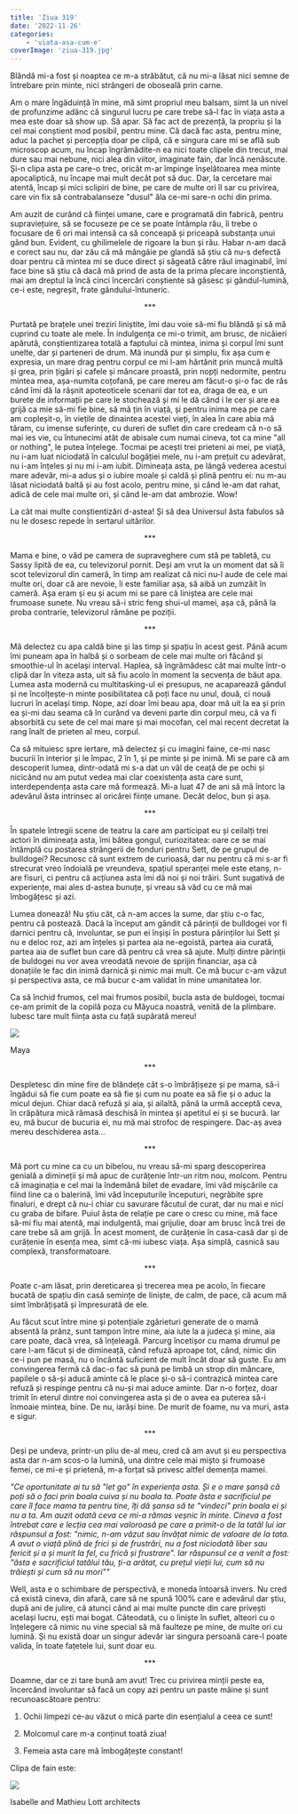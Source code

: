```yaml
---
title: 'Ziua 319'
date: '2022-11-26'
categories:
    - 'viata-asa-cum-e'
coverImage: 'ziua-319.jpg'
---
```


Blândă mi-a fost și noaptea ce m-a străbătut, că nu mi-a lăsat nici semne de întrebare prin minte, nici strângeri de oboseală prin carne.

Am o mare îngăduință în mine, mă simt propriul meu balsam, simt la un nivel de profunzime adânc că singurul lucru pe care trebe să-l fac în viața asta a mea este doar să show up. Să apar. Să fac act de prezență, la propriu și la cel mai conștient mod posibil, pentru mine. Că dacă fac asta, pentru mine, aduc la pachet și percepția doar pe clipă, că e singura care mi se află sub microscop acum, nu încap îngrămădite-n ea nici toate clipele din trecut, mai dure sau mai nebune, nici alea din viitor, imaginate fain, dar încă nenăscute. Și-n clipa asta pe care-o trec, oricât m-ar împinge înșelătoarea mea minte apocaliptică, nu încape mai mult decât pot să duc. Dar, la cercetare mai atentă, încap și mici sclipiri de bine, pe care de multe ori îl sar cu privirea, care vin fix să contrabalanseze "dusul" ăla ce-mi sare-n ochi din prima.

Am auzit de curând că ființei umane, care e programată din fabrică, pentru supraviețuire, să se focuseze pe ce se poate întâmpla rău, îi trebe o focusare de 6 ori mai intensă ca să conceapă și priceapă substanța unui gând bun. Evident, cu ghilimelele de rigoare la bun și rău. Habar n-am dacă e corect sau nu, dar zău că mă mângâie pe glandă să știu că nu-s defectă doar pentru că mintea mi se duce direct și săgeată către răul imaginabil, îmi face bine să știu că dacă mă prind de asta de la prima plecare inconștientă, mai am dreptul la încă cinci încercări conștiente să găsesc și gândul-lumină, ce-i este, negreșit, frate gândului-întuneric.

<p style="text-align: center;">***</p>

Purtată pe brațele unei treziri liniștite, îmi dau voie să-mi fiu blândă și să mă cuprind cu toate ale mele. În indulgența ce mi-o trimit, am brusc, de nicăieri apărută, conștientizarea totală a faptului că mintea, inima și corpul îmi sunt unelte, dar și parteneri de drum. Mă inundă pur și simplu, fix așa cum e expresia, un mare drag pentru corpul ce mi l-am hărtănit prin muncă multă și grea, prin țigări și cafele și mâncare proastă, prin nopți nedormite, pentru mintea mea, așa-numita coțofană, pe care mereu am făcut-o și-o fac de râs când îmi dă la râșnit apoteoticele scenarii dar tot ea, draga de ea, e un burete de informații pe care le stochează și mi le dă când i le cer și are ea grijă ca mie să-mi fie bine, să mă țin în viață, și pentru inima mea pe care am copleșit-o, în viețile de dinaintea acestei vieți, în alea în care abia mă târam, cu imense suferințe, cu dureri de suflet din care credeam că n-o să mai ies vie, cu întunecimi atât de abisale cum numai cineva, tot ca mine "all or nothing", le putea înțelege. Tocmai pe acești trei prieteni ai mei, pe viață, nu i-am luat niciodată în calculul bogăției mele, nu i-am prețuit cu adevărat, nu i-am înțeles și nu mi i-am iubit. Dimineața asta, pe lângă vederea acestui mare adevăr, mi-a adus și o iubire moale și caldă și plină pentru ei: nu m-au lăsat niciodată baltă și au fost acolo, pentru mine, și când le-am dat rahat, adică de cele mai multe ori, și când le-am dat ambrozie. Wow!

La cât mai multe conștientizări d-astea! Și să dea Universul ăsta fabulos să nu le dosesc repede în sertarul uitărilor.

<p style="text-align: center;">***</p>

Mama e bine, o văd pe camera de supraveghere cum stă pe tabletă, cu Sassy lipită de ea, cu televizorul pornit. Deși am vrut la un moment dat să îi scot televizorul din cameră, în timp am realizat că nici nu-l aude de cele mai multe ori, doar că are nevoie, îi este familiar așa, să aibă un zumzăit în cameră. Așa eram și eu și acum mi se pare că liniștea are cele mai frumoase sunete. Nu vreau să-i stric feng shui-ul mamei, așa că, până la proba contrarie, televizorul rămâne pe poziții.

<p style="text-align: center;">***</p>

Mă delectez cu apa caldă bine și las timp și spațiu în acest gest. Până acum îmi puneam apa în halbă și o sorbeam de cele mai multe ori făcând și smoothie-ul în același interval. Haplea, să îngrămădesc cât mai multe într-o clipă dar în viteza asta, uit să fiu acolo în moment la secvența de băut apa. Lumea asta modernă cu multitasking-ul ei presupus, ne acaparează gândul și ne încolțește-n minte posibilitatea că poți face nu unul, două, ci nouă lucruri în același timp. Nope, azi doar îmi beau apa, doar mă uit la ea și prin ea și-mi dau seama că în curând va deveni parte din corpul meu, că va fi absorbită cu sete de cel mai mare și mai mocofan, cel mai recent decretat la rang înalt de prieten al meu, corpul.

Ca să mituiesc spre iertare, mă delectez și cu imagini faine, ce-mi nasc bucurii în interior și le împac, 2 în 1, și pe minte și pe inimă. Mi se pare că am descoperit lumea, dintr-odată mi s-a dat un văl de ceață de pe ochi și nicicând nu am putut vedea mai clar coexistența asta care sunt, interdependența asta care mă formează. Mi-a luat 47 de ani să mă întorc la adevărul ăsta intrinsec al oricărei ființe umane. Decât deloc, bun și așa.

<p style="text-align: center;">***</p>

În spatele întregii scene de teatru la care am participat eu și ceilalți trei actori în dimineața asta, îmi bătea gongul, curiozitatea: oare ce se mai întâmplă cu postarea strângerii de fonduri pentru Sett, de pe grupul de bulldogei? Recunosc că sunt extrem de curioasă, dar nu pentru că mi s-ar fi strecurat vreo îndoială pe vreundeva, spațiul speranței mele este etanș, n-are fisuri, ci pentru că acțiunea asta îmi dă noi și noi trăiri. Sunt sugativă de experiențe, mai ales d-astea bunuțe, și vreau să văd cu ce mă mai îmbogățesc și azi.

Lumea donează! Nu știu cât, că n-am acces la sume, dar știu c-o fac, pentru că postează. Dacă la început am gândit că părinții de bulldogei vor fi darnici pentru că, involuntar, se pun ei înșiși în postura părinților lui Sett și nu e deloc roz, azi am înțeles și partea aia ne-egoistă, partea aia curată, partea aia de suflet bun care dă pentru că vrea să ajute. Mulți dintre părinții de buldogei nu vor avea vreodată nevoie de sprijin financiar, așa că donațiile le fac din inimă darnică și nimic mai mult. Ce mă bucur c-am văzut și perspectiva asta, ce mă bucur c-am validat în mine umanitatea lor.

Ca să închid frumos, cel mai frumos posibil, bucla asta de buldogei, tocmai ce-am primit de la copilă poza cu Măyuca noastră, venită de la plimbare. Iubesc tare mult ființa asta cu față supărată mereu!

![](images/mayuca2-1024x906.jpeg)

Maya

<p style="text-align: center;">***</p>

Despletesc din mine fire de blândețe cât s-o îmbrățișeze și pe mama, să-i îngădui să fie cum poate ea să fie și cum nu poate ea să fie și o aduc la micul dejun. Chiar dacă refuză și aia, și ailaltă, până la urmă acceptă ceva, în crăpătura mică rămasă deschisă în mintea și apetitul ei și se bucură. Iar eu, mă bucur de bucuria ei, nu mă mai strofoc de respingere. Dac-aș avea mereu deschiderea asta…

<p style="text-align: center;">***</p>

Mă port cu mine ca cu un bibelou, nu vreau să-mi sparg descoperirea genială a dimineții și mă apuc de curățenie într-un ritm nou, molcom. Pentru că imaginația e cel mai la îndemână bilet de evadare, îmi văd mișcările ca fiind line ca o balerină, îmi văd începuturile începuturi, negrăbite spre finaluri, e drept că nu-i chiar cu savurare făcutul de curat, dar nu mai e nici cu graba de bifare. Puiul ăsta de relație pe care o cresc cu mine, mă face să-mi fiu mai atentă, mai indulgentă, mai grijulie, doar am brusc încă trei de care trebe să am grijă. În acest moment, de curățenie în casa-casă dar și de curățenie în esența mea, simt că-mi iubesc viața. Așa simplă, casnică sau complexă, transformatoare.

<p style="text-align: center;">***</p>

Poate c-am lăsat, prin dereticarea și trecerea mea pe acolo, în fiecare bucată de spațiu din casă semințe de liniște, de calm, de pace, că acum mă simt îmbrățișată și împresurată de ele.

Au făcut scut între mine și potențiale zgârieturi generate de o mamă absentă la prânz, sunt tampon între mine, aia iute la a judeca și mine, aia care poate, dacă vrea, să înțeleagă. Parcurg încetișor cu mama drumul pe care l-am făcut și de dimineață, când refuză aproape tot, când, nimic din ce-i pun pe masă, nu o încântă suficient de mult încât doar să guste. Eu am convingerea fermă că dac-o fac să pună pe limbă un strop din mâncare, papilele o să-și aducă aminte că le place și-o să-i contrazică mintea care refuză și respinge pentru că nu-și mai aduce aminte. Dar n-o forțez, doar trimit în eterul dintre noi convingerea asta și de o avea ea puterea să-i înmoaie mintea, bine. De nu, iarăși bine. De murit de foame, nu va muri, asta e sigur.

<p style="text-align: center;">***</p>

Deși pe undeva, printr-un pliu de-al meu, cred că am avut și eu perspectiva asta dar n-am scos-o la lumină, una dintre cele mai mișto și frumoase femei, ce mi-e și prietenă, m-a forțat să privesc altfel demența mamei.

_"Ce oportunitate ai tu să "let go" în experiența asta. Și e o mare șansă că poți să o faci prin boala cuiva și nu boala ta. Poate ăsta e sacrificiul pe care îl face mama ta pentru tine, îți dă șansa să te "vindeci" prin boala ei și nu a ta. Am auzit odată ceva ce mi-a rămas veșnic în minte. Cineva a fost întrebat care e lecția cea mai valoroasă pe care a primit-o de la tatăl lui iar răspunsul a fost: "nimic, n-am văzut sau învățat nimic de valoare de la tata. A avut o viață plină de frici și de frustrări, nu a fost niciodată liber sau fericit și a și murit la fel, cu frică și frustrare". Iar răspunsul ce a venit a fost: "ăsta e sacrificiul tatălui tău, ți-a arătat, cu prețul vieții lui, cum să nu trăiești și cum să nu mori""_

Well, asta e o schimbare de perspectivă, e moneda întoarsă invers. Nu cred că există cineva, din afară, care să ne spună 100% care e adevărul dar știu, după ani de julire, că atunci când ai mai multe puncte din care privești același lucru, ești mai bogat. Câteodată, cu o liniște în suflet, alteori cu o înțelegere că nimic nu vine special să mă faulteze pe mine, de multe ori cu lumină. Și nu există doar un singur adevăr iar singura persoană care-l poate valida, în toate fațetele lui, sunt doar eu.

<p style="text-align: center;">***</p>

Doamne, dar ce zi tare bună am avut! Trec cu privirea minții peste ea, încercând involuntar să facă un copy azi pentru un paste mâine și sunt recunoascătoare pentru:

1. Ochii limpezi ce-au văzut o mică parte din esențialul a ceea ce sunt!

2. Molcomul care m-a conținut toată ziua!

3. Femeia asta care mă îmbogățește constant!

Clipa de fain este:

![](images/319.jpeg)

Isabelle and Mathieu Lott architects
